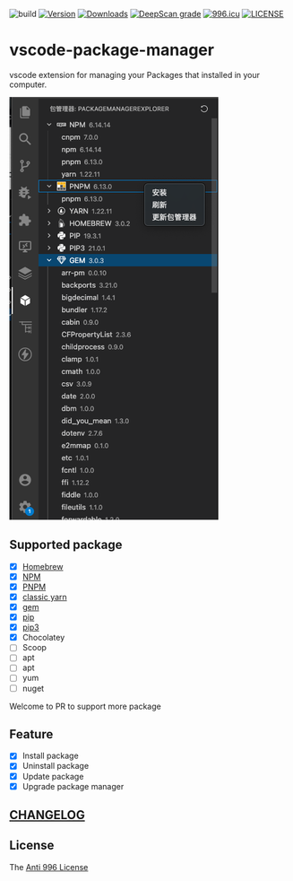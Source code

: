 ![build](https://github.com/axetroy/vscode-package-manager/workflows/build/badge.svg)
[![Version](https://vsmarketplacebadge.apphb.com/version/axetroy.vscode-package-manager.svg)](https://marketplace.visualstudio.com/items?itemName=axetroy.vscode-package-manager)
[![Downloads](https://vsmarketplacebadge.apphb.com/downloads/axetroy.vscode-package-manager.svg)](https://marketplace.visualstudio.com/items?itemName=axetroy.vscode-package-manager)
[![DeepScan grade](https://deepscan.io/api/teams/5773/projects/7593/branches/79865/badge/grade.svg)](https://deepscan.io/dashboard#view=project&tid=5773&pid=7593&bid=79865)
[![996.icu](https://img.shields.io/badge/link-996.icu-red.svg)](https://996.icu)
[![LICENSE](https://img.shields.io/badge/license-Anti%20996-blue.svg)](https://github.com/996icu/996.ICU/blob/master/LICENSE)

# vscode-package-manager

vscode extension for managing your Packages that installed in your computer.

![screenshot.png](./screenshot.png)

## Supported package

- [x] [Homebrew](https://brew.sh/)
- [x] [NPM](https://npmjs.com/)
- [x] [PNPM](https://pnpm.io/)
- [x] [classic yarn](https://classic.yarnpkg.com/)
- [x] [gem](https://rubygems.org/)
- [x] [pip](https://pip.pypa.io/)
- [x] [pip3](https://pip.pypa.io/)
- [x] Chocolatey
- [ ] Scoop
- [ ] apt
- [ ] apt
- [ ] yum
- [ ] nuget

Welcome to PR to support more package

## Feature

- [x] Install package
- [x] Uninstall package
- [x] Update package
- [x] Upgrade package manager

## [CHANGELOG](https://github.com/axetroy/vscode-package-manager/blob/master/CHANGELOG.md)

## License

The [Anti 996 License](https://github.com/axetroy/vscode-package-manager/blob/master/LICENSE)
